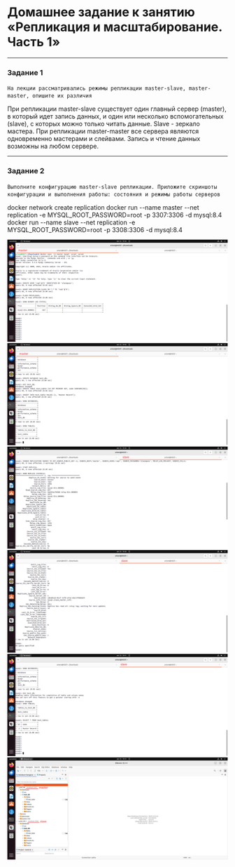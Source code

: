 # Домашнее задание к занятию «Репликация и масштабирование. Часть 1»
---
### Задание 1
`На лекции рассматривались режимы репликации master-slave, master-master, опишите их различия`

При репликации master-slave существует один главный сервер (master), в который идет запись данных, и один или несколько вспомогательных (slave), с которых можно только читать данные. Slave - зеркало мастера.
При репликации master-master все сервера являются одновременно мастерами и слейвами. Запись и чтение данных возможны на любом сервере.

---
### Задание 2
`Выполните конфигурацию master-slave репликации. Приложите скриншоты конфигурации и выполнения работы: состояния и режимы работы серверов`

docker network create replication
docker run --name master --net replication -e  MYSQL_ROOT_PASSWORD=root -p 3307:3306 -d mysql:8.4
docker run --name slave --net replication -e  MYSQL_ROOT_PASSWORD=root -p 3308:3306 -d mysql:8.4

![image1](https://github.com/maninblack802/repo-302/blob/main/img1.png)
![image2](https://github.com/maninblack802/repo-302/blob/main/img2.png)
![image3](https://github.com/maninblack802/repo-302/blob/main/img3.png)
![image4](https://github.com/maninblack802/repo-302/blob/main/img4.png)
![image5](https://github.com/maninblack802/repo-302/blob/main/img5.png)
![image6](https://github.com/maninblack802/repo-302/blob/main/img6.png)
